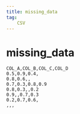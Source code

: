 ```yaml
---
title: missing_data
tag:
    CSV
---
```


# missing_data

```csv
COL_A,COL_B,COL_C,COL_D
0.5,0.9,0.4,
0.8,0.6,,
0.7,0.3,0.8,0.9
0.8,0.3,,0.2
0.9,,0.7,0.3
0.2,0.7,0.6,
,,,
```